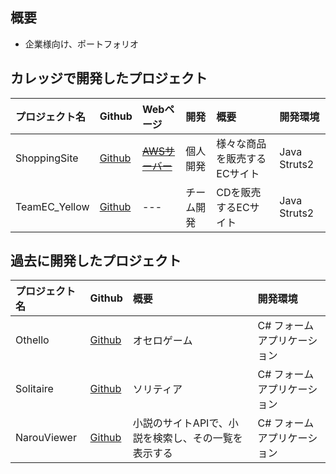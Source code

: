 ## 概要 
- 企業様向け、ポートフォリオ  
  
## カレッジで開発したプロジェクト
| プロジェクト名 | Github                                                                 | Webページ                                                                                   | 開発       | 概要                                 | 開発環境     |
|:---------------|:-----------------------------------------------------------------------|:--------------------------------------------------------------------------------------------|:-----------|:-------------------------------------|:-------------|
| ShoppingSite   | [Github](https://github.com/KazumaSakai/ShoppingSite "ShoppingSite")   | [~~AWSサーバー~~](http://ec2-54-200-170-136.us-west-2.compute.amazonaws.com:8080/ShoppingSite/) | 個人開発   | 様々な商品を販売するECサイト         | Java Struts2 |
| TeamEC_Yellow  | [Github](https://github.com/KazumaSakai/TeamEC_Yellow "TeamEC_Yellow") | ---                                                                                         | チーム開発 | CDを販売するECサイト                 | Java Struts2 |

## 過去に開発したプロジェクト
| プロジェクト名 | Github                                                                 | 概要                                                | 開発環境                    |
|:---------------|:-----------------------------------------------------------------------|:----------------------------------------------------|:----------------------------|
| Othello        | [Github](https://github.com/KazumaSakai/Othello "Othello")             |  オセロゲーム                                       | C# フォームアプリケーション |
| Solitaire      | [Github](https://github.com/KazumaSakai/Solitaire "Solitaire")         | ソリティア                                          | C# フォームアプリケーション |
| NarouViewer    | [Github](https://github.com/KazumaSakai/NarouViewer "NarouViewer")     | 小説のサイトAPIで、小説を検索し、その一覧を表示する | C# フォームアプリケーション |
